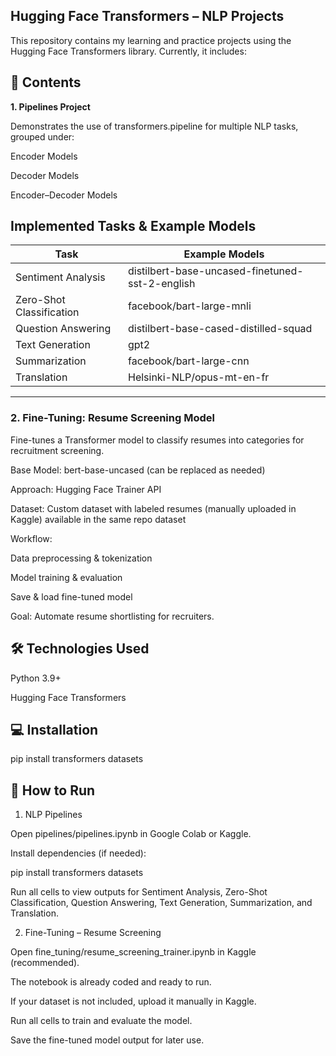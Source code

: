 ## **Hugging Face Transformers – NLP Projects**

This repository contains my learning and practice projects using the Hugging Face Transformers library.
Currently, it includes:

## **📌 Contents**
**1. Pipelines Project**

Demonstrates the use of transformers.pipeline for multiple NLP tasks, grouped under:

Encoder Models

Decoder Models

Encoder–Decoder Models

## **Implemented Tasks & Example Models**

| Task | Example Models |
|------|----------------|
| Sentiment Analysis | distilbert-base-uncased-finetuned-sst-2-english |
| Zero-Shot Classification | facebook/bart-large-mnli |
| Question Answering | distilbert-base-cased-distilled-squad |
| Text Generation | gpt2 |
| Summarization | facebook/bart-large-cnn |
| Translation | Helsinki-NLP/opus-mt-en-fr |


----

### **2. Fine-Tuning: Resume Screening Model**

Fine-tunes a Transformer model to classify resumes into categories for recruitment screening.

Base Model: bert-base-uncased (can be replaced as needed)

Approach: Hugging Face Trainer API

Dataset: Custom dataset with labeled resumes (manually uploaded in Kaggle) available in the same repo dataset

Workflow:

Data preprocessing & tokenization

Model training & evaluation

Save & load fine-tuned model

Goal: Automate  resume shortlisting for recruiters.


##  **🛠 Technologies Used**

Python 3.9+

Hugging Face Transformers

##  **💻 Installation**
pip install transformers datasets

## **🚀 How to Run**
1. NLP Pipelines

Open pipelines/pipelines.ipynb in Google Colab or Kaggle.

Install dependencies (if needed):

pip install transformers datasets


Run all cells to view outputs for Sentiment Analysis, Zero-Shot Classification, Question Answering, Text Generation, Summarization, and Translation.

2. Fine-Tuning – Resume Screening

Open fine_tuning/resume_screening_trainer.ipynb in Kaggle (recommended).

The notebook is already coded and ready to run.

If your dataset is not included, upload it manually in Kaggle.

Run all cells to train and evaluate the model.

Save the fine-tuned model output for later use.
